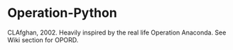 # Operation-Python
CLAfghan, 2002.  Heavily inspired by the real life Operation Anaconda.
See Wiki section for OPORD.
